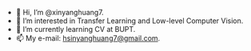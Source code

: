 - 👋 Hi, I’m @xinyanghuang7.
- 👀 I’m interested in Transfer Learning and Low-level Computer Vision.
- 🌱 I’m currently learning CV at BUPT.
- 📫 My e-mail: hsinyanghuang7@gmail.com.

<!---
xinyanghuang7/xinyanghuang7 is a ✨ special ✨ repository because its `README.md` (this file) appears on your GitHub profile.
You can click the Preview link to take a look at your changes.
--->
